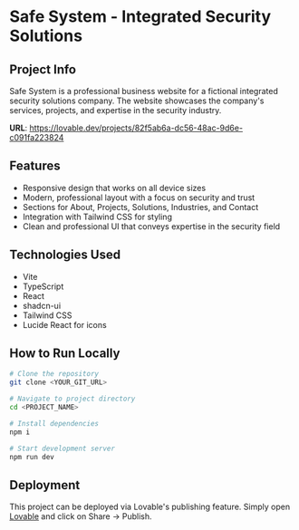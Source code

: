 
# Safe System - Integrated Security Solutions

## Project Info

Safe System is a professional business website for a fictional integrated security solutions company. The website showcases the company's services, projects, and expertise in the security industry.

**URL**: https://lovable.dev/projects/82f5ab6a-dc56-48ac-9d6e-c091fa223824

## Features

- Responsive design that works on all device sizes
- Modern, professional layout with a focus on security and trust
- Sections for About, Projects, Solutions, Industries, and Contact
- Integration with Tailwind CSS for styling
- Clean and professional UI that conveys expertise in the security field

## Technologies Used

- Vite
- TypeScript
- React
- shadcn-ui
- Tailwind CSS
- Lucide React for icons

## How to Run Locally

```sh
# Clone the repository
git clone <YOUR_GIT_URL>

# Navigate to project directory
cd <PROJECT_NAME>

# Install dependencies
npm i

# Start development server
npm run dev
```

## Deployment

This project can be deployed via Lovable's publishing feature. Simply open [Lovable](https://lovable.dev/projects/82f5ab6a-dc56-48ac-9d6e-c091fa223824) and click on Share -> Publish.
